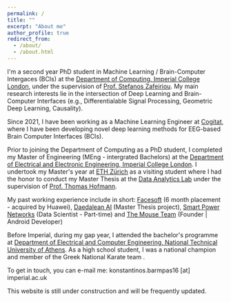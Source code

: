 ```yaml
---
permalink: /
title: ""
excerpt: "About me"
author_profile: true
redirect_from: 
  - /about/
  - /about.html
---
```


I'm a second year PhD student in Machine Learning / Brain-Computer Intergaces (BCIs) at the [Department of Computing, Imperial College London](https://www.imperial.ac.uk/computing), under the supervision of [Prof. Stefanos Zafeiriou](https://wp.doc.ic.ac.uk/szafeiri/). My main research interests lie in the intersection of Deep Learning and Brain-Computer Interfaces (e.g., Differentialable Signal Processing, Geometric Deep Learning, Causality).  

Since 2021, I have been working as a Machine Learning Engineer at [Cogitat](https://cogitat.io), where I have been developing novel deep learning methods for EEG-based Brain Computer Interfaces (BCIs).

Prior to joining the Department of Computing as a PhD student, I completed my Master of Engineering (MEng - intergrated Bachelors) at the [Department of Electrical and Electronic Engineering, Imperial College London](https://www.imperial.ac.uk/electrical-engineering/). I undertook my Master's year at [ETH Zürich](https://www.ethz.ch/de.html) as a visiting student where I had the honor to conduct my Master Thesis at the [Data Analytics Lab](http://www.da.inf.ethz.ch) under the supervision of [Prof. Thomas Hofmann](https://inf.ethz.ch/people/person-detail.hofmann.html). 

My past working experience include in short: [Facesoft](http://facesoft.io) (6 month placement - acquired by Huawei), [Daedalean AI](https://daedalean.ai) (Master Thesis project), [Smart Power Networks](https://smpnetworks.com) (Data Scientist - Part-time) and [The Mouse Team](https://themouseteam.github.io) (Founder | Android Developer)

Before Imperial, during my gap year, I attended the bachelor's programme at [Department of Electrical and Computer Engineering, National Technical University of Athens](https://www.ece.ntua.gr/gr). As a high school student, I was a national champion and member of the Greek National Karate team .

To get in touch, you can e-mail me: konstantinos.barmpas16 [at] imperial.ac.uk

This website is still under construction and will be frequently updated.
